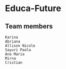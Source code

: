 # Educa-Future


## Team members

    Karina 
    Abriana
    Allison Nicole
    Sayuri Paola
    Ana Maria
    Mirna
    Cristian
